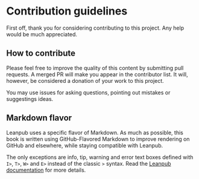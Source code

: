 # Contribution guidelines

First off, thank you for considering contributing to this project. Any help would be much appreciated.

## How to contribute

Please feel free to improve the quality of this content by submitting pull requests. A merged PR will make you appear in the contributor list. It will, however, be considered a donation of your work to this project.

You may use issues for asking questions, pointing out mistakes or suggestings ideas.

## Markdown flavor

Leanpub uses a specific flavor of Markdown. As much as possible, this book is written using GitHub-Flavored Markdown to improve rendering on GitHub and elsewhere, while staying compatible with Leanpub.

The only exceptions are info, tip, warning and error text boxes defined with `I>`, `T>`, `W>` and `E>` instead of the classic `>` syntax. Read the [Leanpub documentation](https://leanpub.com/help/manual#leanpub-auto-more-text-block-types) for more details.
